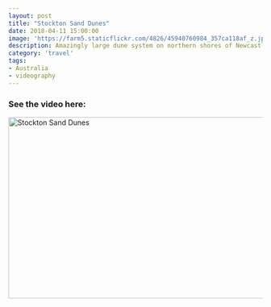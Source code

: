 ```yaml
---
layout: post
title: "Stockton Sand Dunes"
date: 2018-04-11 15:00:00
image: 'https://farm5.staticflickr.com/4826/45940760984_357ca118af_z.jpg'
description: Amazingly large dune system on northern shores of Newcastle, New South Wales
category: 'travel'
tags:
- Australia
- videography
---
```


### See the video here:

<a data-flickr-embed="true"  href="https://www.flickr.com/photos/162779846@N06/45750546365/in/dateposted-public/" title="Stockton Sand Dunes"><img src="https://farm8.staticflickr.com/7863/45750546365_4f9623f519_z.jpg" width="640" height="360" alt="Stockton Sand Dunes"></a><script async src="//embedr.flickr.com/assets/client-code.js" charset="utf-8"></script>
